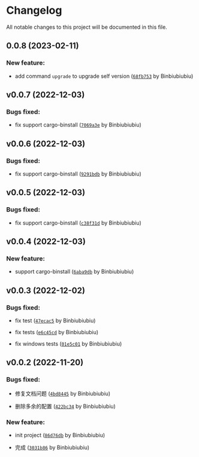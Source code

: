 # Changelog

All notable changes to this project will be documented in this file.

## 0.0.8 (2023-02-11)

### New feature:

- add command `upgrade` to upgrade self version ([`68fb753`](https://github.com/Binbiubiubiu/git-semver-tags/commit/68fb7536383dd69a2c242801f854266c5ba757d4) by Binbiubiubiu)


## v0.0.7 (2022-12-03)

### Bugs fixed:

- fix support cargo-binstall ([`7069a3e`](https://github.com/Binbiubiubiu/git-semver-tags/commit/7069a3e81bf1f1c6049514a0e0ff14af5c38ebdb) by Binbiubiubiu)


## v0.0.6 (2022-12-03)

### Bugs fixed:

- fix support cargo-binstall ([`9291bdb`](https://github.com/Binbiubiubiu/git-semver-tags/commit/9291bdbb2c0708caea7574ab222ebc999745cb78) by Binbiubiubiu)


## v0.0.5 (2022-12-03)

### Bugs fixed:

- fix support cargo-binstall ([`c38f31d`](https://github.com/Binbiubiubiu/git-semver-tags/commit/c38f31d90ba31469e2d1f87cc8893c3efa18e268) by Binbiubiubiu)


## v0.0.4 (2022-12-03)

### New feature:

- support cargo-binstall ([`6aba9db`](https://github.com/Binbiubiubiu/git-semver-tags/commit/6aba9dbbc3bf83f3cb90764b386176a528434816) by Binbiubiubiu)


## v0.0.3 (2022-12-02)

### Bugs fixed:

- fix test ([`47ecac5`](https://github.com/Binbiubiubiu/git-semver-tags/commit/47ecac574b86ee88d07709ca7cc399a2ad21cb96) by Binbiubiubiu)

- fix tests ([`e6c45cd`](https://github.com/Binbiubiubiu/git-semver-tags/commit/e6c45cd5c9b548f01ed67c03236b209b9b96f549) by Binbiubiubiu)

- fix windows tests ([`01e5c01`](https://github.com/Binbiubiubiu/git-semver-tags/commit/01e5c01ffe3fc0fcf91e294d1b3bb4cbc2f06270) by Binbiubiubiu)


## v0.0.2 (2022-11-20)

### Bugs fixed:

- 修复文档问题 ([`4bd8445`](https://github.com/Binbiubiubiu/git-semver-tags/commit/4bd844509740e9585eda3ff9d9e0f995e9366a52) by Binbiubiubiu)

- 删除多余的配置 ([`422bc34`](https://github.com/Binbiubiubiu/git-semver-tags/commit/422bc341c92f136dd868df3167564e608add4533) by Binbiubiubiu)


### New feature:

- init project ([`86d76db`](https://github.com/Binbiubiubiu/git-semver-tags/commit/86d76db316ce2772f3fdc3442f90a2504fd10361) by Binbiubiubiu)

- 完成 ([`3031b86`](https://github.com/Binbiubiubiu/git-semver-tags/commit/3031b86b5d9ec95c14d6379304c9f6516f308dea) by Binbiubiubiu)


<!-- generated by git-cliff -->
